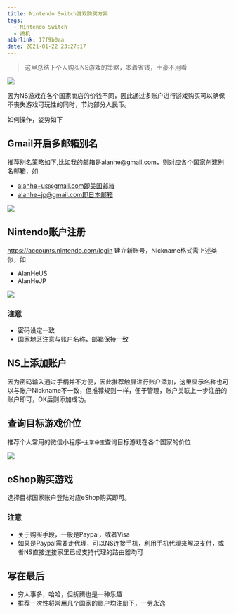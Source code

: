 ```yaml
---
title: Nintendo Switch游戏购买方案
tags:
  - Nintendo Switch
  - 搞机
abbrlink: 17f9b0aa
date: 2021-01-22 23:27:17
---
```

> 这里总结下个人购买NS游戏的策略，本着省钱，土豪不用看



![](https://static.1991421.cn/2021/2021-01-22-235007.jpeg)



因为NS游戏在各个国家商店的价钱不同，因此通过多账户进行游戏购买可以确保不丧失游戏可玩性的同时，节约部分人民币。

如何操作，姿势如下

## Gmail开启多邮箱别名
推荐别名策略如下,比如我的邮箱是alanhe@gmail.com，则对应各个国家创建别名邮箱，如

- alanhe+us@gmail.com即美国邮箱
- alanhe+jp@gmail.com即日本邮箱

![](https://static.1991421.cn/2021/2021-01-22-233253.jpeg)



## Nintendo账户注册

https://accounts.nintendo.com/login 建立新账号，Nickname格式需上述类似，如

- AlanHeUS
- AlanHeJP

![](https://static.1991421.cn/2021/2021-01-22-233837.jpeg)



### 注意

- 密码设定一致
- 国家地区注意与账户名称，邮箱保持一致

## NS上添加账户

因为密码输入通过手柄并不方便，因此推荐触屏进行账户添加，这里显示名称也可以与账户Nickname不一致，但推荐规则一样，便于管理，账户关联上一步注册的账户即可，OK后则添加成功。



## 查询目标游戏价位

推荐个人常用的微信小程序-`主掌中宝`查询目标游戏在各个国家的价位



![](https://static.1991421.cn/2021/2021-01-22-234151.jpeg)



## eShop购买游戏

选择目标国家账户登陆对应eShop购买即可。

### 注意

- 关于购买手段，一般是Paypal，或者Visa
- 如果是Paypal需要走代理，可以NS连接手机，利用手机代理来解决支付，或者NS直接连接家里已经支持代理的路由器均可

## 写在最后

- 穷人事多，哈哈，但折腾也是一种乐趣
- 推荐一次性将常用几个国家的账户均注册下，一劳永逸
